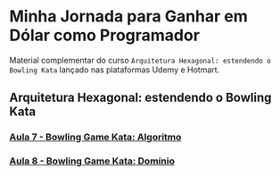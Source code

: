 # Minha Jornada para Ganhar em Dólar como Programador

Material complementar do curso `Arquitetura Hexagonal: estendendo o Bowling Kata` lançado nas plataformas Udemy e Hotmart.

## Arquitetura Hexagonal: estendendo o Bowling Kata

### [Aula 7 - Bowling Game Kata: Algoritmo](https://github.com/lepsistemas/Bowling-Kata-Hexagonal-Architecture/tree/main/aula-7)

### [Aula 8 - Bowling Game Kata: Domínio](https://github.com/lepsistemas/Bowling-Kata-Hexagonal-Architecture/tree/main/aula-8)
